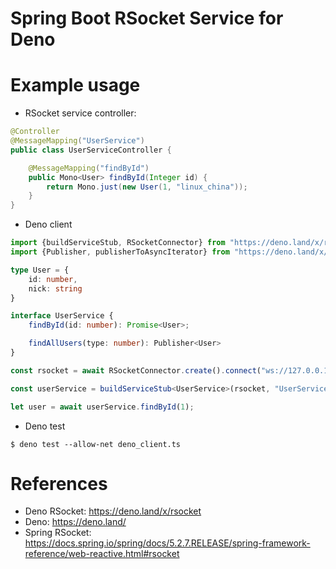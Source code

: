 Spring Boot RSocket Service for Deno
====================================

# Example usage

* RSocket service controller:

```java
@Controller
@MessageMapping("UserService")
public class UserServiceController {

    @MessageMapping("findById")
    public Mono<User> findById(Integer id) {
        return Mono.just(new User(1, "linux_china"));
    }
}
```

* Deno client

```typescript
import {buildServiceStub, RSocketConnector} from "https://deno.land/x/rsocket/mod.ts"
import {Publisher, publisherToAsyncIterator} from "https://deno.land/x/rsocket/reactivestreams/mod.ts";

type User = {
    id: number,
    nick: string
}

interface UserService {
    findById(id: number): Promise<User>;

    findAllUsers(type: number): Publisher<User>
}

const rsocket = await RSocketConnector.create().connect("ws://127.0.0.1:8080/rsocket");

const userService = buildServiceStub<UserService>(rsocket, "UserService")

let user = await userService.findById(1);
```

* Deno test

```
$ deno test --allow-net deno_client.ts
```

# References

* Deno RSocket: https://deno.land/x/rsocket
* Deno: https://deno.land/
* Spring RSocket: https://docs.spring.io/spring/docs/5.2.7.RELEASE/spring-framework-reference/web-reactive.html#rsocket
